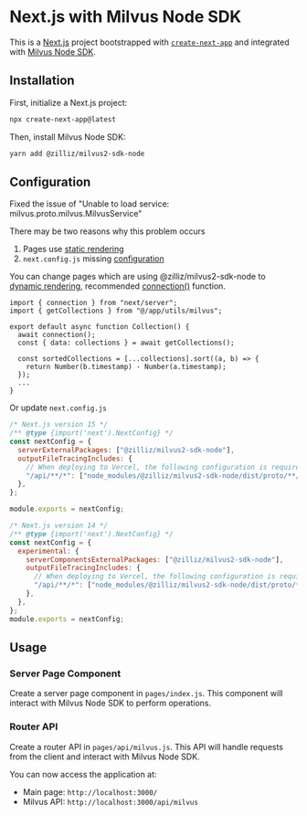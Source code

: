 # Next.js with Milvus Node SDK

This is a [Next.js](https://nextjs.org/) project bootstrapped with [`create-next-app`](https://github.com/vercel/next.js/tree/canary/packages/create-next-app) and integrated with [Milvus Node SDK](https://github.com/milvus-io/milvus-sdk-node).

## Installation

First, initialize a Next.js project:

```bash
npx create-next-app@latest
```

Then, install Milvus Node SDK:

```bash
yarn add @zilliz/milvus2-sdk-node
```

## Configuration

Fixed the issue of "Unable to load service: milvus.proto.milvus.MilvusService"

There may be two reasons why this problem occurs

1. Pages use [static rendering](https://nextjs.org/docs/app/building-your-application/rendering/server-components#static-rendering-default)
2. `next.config.js` missing [configuration](https://nextjs.org/docs/app/api-reference/config/next-config-js/serverExternalPackages)

You can change pages which are using @zilliz/milvus2-sdk-node to [dynamic rendering](https://nextjs.org/docs/app/building-your-application/rendering/server-components#dynamic-rendering), recommended [connection()](https://nextjs.org/docs/app/api-reference/functions/connection) function.

```tsx
import { connection } from "next/server";
import { getCollections } from "@/app/utils/milvus";

export default async function Collection() {
  await connection();
  const { data: collections } = await getCollections();

  const sortedCollections = [...collections].sort((a, b) => {
    return Number(b.timestamp) - Number(a.timestamp);
  });
  ...
}
```

Or update `next.config.js`

```javascript
/* Next.js version 15 */
/** @type {import('next').NextConfig} */
const nextConfig = {
  serverExternalPackages: ["@zilliz/milvus2-sdk-node"],
  outputFileTracingIncludes: {
    // When deploying to Vercel, the following configuration is required
    "/api/**/*": ["node_modules/@zilliz/milvus2-sdk-node/dist/proto/**/*"],
  },
};

module.exports = nextConfig;
```

```javascript
/* Next.js version 14 */
/** @type {import('next').NextConfig} */
const nextConfig = {
  experimental: {
    serverComponentsExternalPackages: ["@zilliz/milvus2-sdk-node"],
    outputFileTracingIncludes: {
      // When deploying to Vercel, the following configuration is required
      "/api/**/*": ["node_modules/@zilliz/milvus2-sdk-node/dist/proto/**/*"],
    },
  },
};
module.exports = nextConfig;
```

## Usage

### Server Page Component

Create a server page component in `pages/index.js`. This component will interact with Milvus Node SDK to perform operations.

### Router API

Create a router API in `pages/api/milvus.js`. This API will handle requests from the client and interact with Milvus Node SDK.

You can now access the application at:

- Main page: `http://localhost:3000/`
- Milvus API: `http://localhost:3000/api/milvus`
